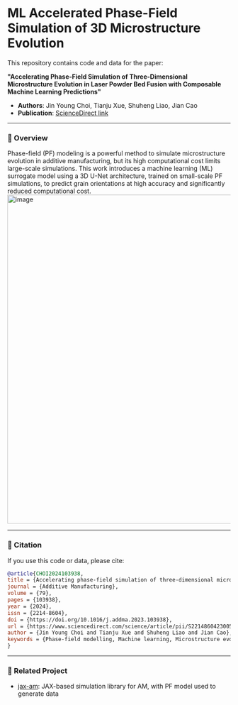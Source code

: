 # ML Accelerated Phase-Field Simulation of 3D Microstructure Evolution

This repository contains code and data for the paper:

**"Accelerating Phase-Field Simulation of Three-Dimensional Microstructure Evolution in Laser Powder Bed Fusion with Composable Machine Learning Predictions"**

- **Authors**: Jin Young Choi, Tianju Xue, Shuheng Liao, Jian Cao  
- **Publication**: [ScienceDirect link](https://www.sciencedirect.com/science/article/pii/S2214860423005511)

---

### 📝 Overview

Phase-field (PF) modeling is a powerful method to simulate microstructure evolution in additive manufacturing, but its high computational cost limits large-scale simulations. This work introduces a machine learning (ML) surrogate model using a 3D U-Net architecture, trained on small-scale PF simulations, to predict grain orientations at high accuracy and significantly reduced computational cost.
<img width="1940" height="742" alt="image" src="https://github.com/user-attachments/assets/446afe00-7af5-4b6f-bb4f-223f175ec521" />

---

### 📖 Citation

If you use this code or data, please cite:

```bibtex
@article{CHOI2024103938,
title = {Accelerating phase-field simulation of three-dimensional microstructure evolution in laser powder bed fusion with composable machine learning predictions},
journal = {Additive Manufacturing},
volume = {79},
pages = {103938},
year = {2024},
issn = {2214-8604},
doi = {https://doi.org/10.1016/j.addma.2023.103938},
url = {https://www.sciencedirect.com/science/article/pii/S2214860423005511},
author = {Jin Young Choi and Tianju Xue and Shuheng Liao and Jian Cao},
keywords = {Phase-field modelling, Machine learning, Microstructure evolution, Grain orientation, Laser powder bed fusion, Additive manufacturing},
}
```

---

### 🔗 Related Project

- [jax-am](https://github.com/tianjuxue/jax-am): JAX-based simulation library for AM, with PF model used to generate data
